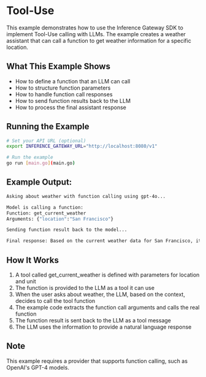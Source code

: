 # Tool-Use

This example demonstrates how to use the Inference Gateway SDK to implement Tool-Use calling with LLMs. The example creates a weather assistant that can call a function to get weather information for a specific location.

## What This Example Shows

-   How to define a function that an LLM can call
-   How to structure function parameters
-   How to handle function call responses
-   How to send function results back to the LLM
-   How to process the final assistant response

## Running the Example

```sh
# Set your API URL (optional)
export INFERENCE_GATEWAY_URL="http://localhost:8080/v1"

# Run the example
go run [main.go](main.go)
```

## Example Output:

```sh
Asking about weather with function calling using gpt-4o...

Model is calling a function:
Function: get_current_weather
Arguments: {"location":"San Francisco"}

Sending function result back to the model...

Final response: Based on the current weather data for San Francisco, it's 14°C (celsius) and foggy.
```

## How It Works

1. A tool called get_current_weather is defined with parameters for location and unit
2. The function is provided to the LLM as a tool it can use
3. When the user asks about weather, the LLM, based on the context, decides to call the tool function
4. The example code extracts the function call arguments and calls the real function
5. The function result is sent back to the LLM as a tool message
6. The LLM uses the information to provide a natural language response

## Note

This example requires a provider that supports function calling, such as OpenAI's GPT-4 models.
